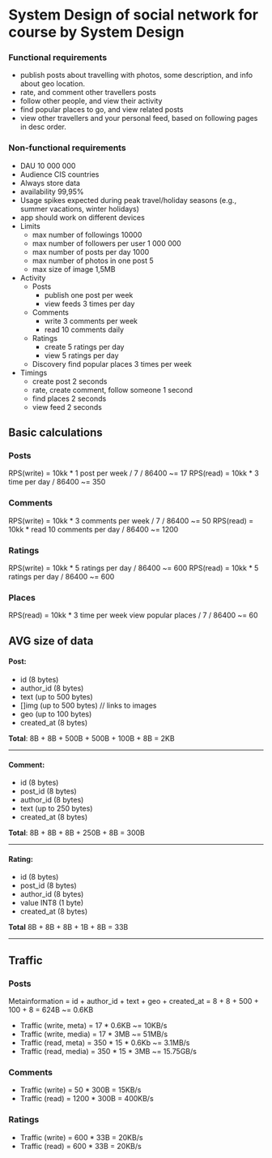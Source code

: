 # System Design of social network for course by System Design

### Functional requirements

- publish posts about travelling with photos, some description, and info about geo location.
- rate, and comment other travellers posts
- follow other people, and view their activity
- find popular places to go, and view related posts
- view other travellers and your personal feed, based on following pages in desc order.

### Non-functional requirements

- DAU 10 000 000
- Audience CIS countries
- Always store data
- availability 99,95%
- Usage spikes expected during peak travel/holiday seasons (e.g., summer vacations, winter holidays)
- app should work on different devices
- Limits
  - max number of followings 10000
  - max number of followers per user 1 000 000
  - max number of posts per day 1000
  - max number of photos in one post 5
  - max size of image 1,5MB
- Activity
  - Posts
    - publish one post per week
    - view feeds 3 times per day
  - Comments
    - write 3 comments per week
    - read 10 comments daily
  - Ratings
    - create 5 ratings per day
    - view 5 ratings per day
  - Discovery
    find popular places 3 times per week
- Timings
  - create post 2 seconds
  - rate, create comment, follow someone 1 second
  - find places 2 seconds
  - view feed 2 seconds

## Basic calculations

### Posts

RPS(write) = 10kk * 1 post per week / 7 / 86400 ~= 17
RPS(read) = 10kk * 3 time per day / 86400 ~= 350

### Comments

RPS(write) = 10kk * 3 comments per week / 7 / 86400 ~= 50
RPS(read) = 10kk * read 10 comments per day / 86400 ~= 1200

### Ratings

RPS(write) = 10kk * 5 ratings per day / 86400 ~= 600
RPS(read) = 10kk * 5 ratings per day / 86400 ~= 600


### Places

RPS(read) = 10kk * 3 time per week view popular places / 7 / 86400 ~= 60


## AVG size of data
#### Post:
- id (8 bytes)
- author_id (8 bytes)
- text (up to 500 bytes)
- []img (up to 500 bytes) // links to images
- geo (up to 100 bytes)
- created_at (8 bytes)

**Total**: 8B + 8B + 500B + 500B + 100B + 8B = 2KB

---
#### Comment:
- id (8 bytes)
- post_id (8 bytes)
- author_id (8 bytes)
- text (up to 250 bytes)
- created_at (8 bytes)

**Total**: 8B + 8B + 8B + 250B + 8B = 300B

---

#### Rating:
- id (8 bytes)
- post_id (8 bytes)
- author_id (8 bytes)
- value INT8 (1 byte)
- created_at (8 bytes)

**Total** 8B + 8B + 8B + 1B + 8B = 33B

--- 

## Traffic

### Posts

Metainformation = id + author_id + text + geo + created_at = 8 + 8 + 500 + 100 + 8 = 624B ~= 0.6KB

- Traffic (write, meta) = 17 * 0.6KB ~= 10KB/s
- Traffic (write, media) = 17 * 3MB ~= 51MB/s
- Traffic (read, meta) = 350 * 15 * 0.6Kb ~= 3.1MB/s
- Traffic (read, media) = 350 * 15 * 3MB ~= 15.75GB/s

### Comments

- Traffic (write) = 50 * 300B = 15KB/s
- Traffic (read) = 1200 * 300B = 400KB/s

### Ratings

- Traffic (write) = 600 * 33B = 20KB/s
- Traffic (read) = 600 * 33B = 20KB/s